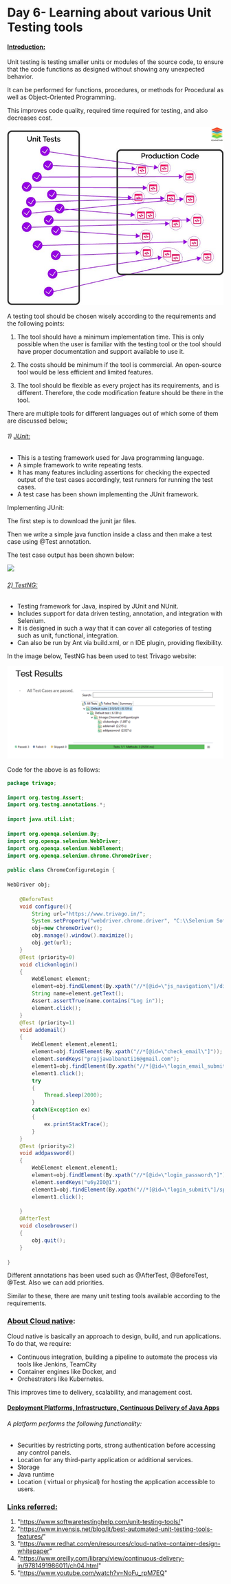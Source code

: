 # Day 6- Learning about various Unit Testing tools

#### <u>Introduction:</u>

Unit testing is testing smaller units or modules of the source code, to ensure that the code functions as designed without showing any unexpected behavior.

It can be performed for functions, procedures, or methods for Procedural as well as Object-Oriented Programming.

This improves code quality, required time required for testing, and also decreases cost.

![](images/unittest.jpg)

A testing tool should be chosen wisely according to the requirements and the following points:

1) The tool should have a minimum implementation time. This is only possible when the user is familiar with the testing tool or the tool should have proper documentation and support available to use it.

2) The costs should be minimum if the tool is commercial. An open-source tool would be less efficient and limited features.

3) The tool should be flexible as every project has its requirements, and is different. Therefore, the code modification feature should be there in the tool.

There are multiple tools for different languages out of which some of them are discussed below<u>:</u>

###### 1) <u>JUnit:</u> 

- This is a testing framework used for Java programming language. 
- A simple framework to write repeating tests.
- It has many features including assertions for checking the expected output of the test cases accordingly, test runners for running the test cases.
- A test case has been shown implementing the JUnit framework.

Implementing JUnit:

The first step is to download the junit jar files.

Then we write a simple java function inside a class and then make a test case using @Test annotation.

The test case output has been shown below:

![](images/Screenshot%20(955).png)

###### <u>2) TestNG:</u>

* Testing framework for Java, inspired by JUnit and NUnit.
* Includes support for data driven testing, annotation, and integration with Selenium.
* It is designed in such a way that it can cover all categories of testing such as unit, functional, integration.
* Can also be run by Ant via build.xml, or n IDE plugin, providing flexibility.

In the image below, TestNG has been used to test Trivago website:

![](images/testng.png)

Code for the above is as follows:

```java
package trivago;

import org.testng.Assert;
import org.testng.annotations.*;

import java.util.List;

import org.openqa.selenium.By;
import org.openqa.selenium.WebDriver;
import org.openqa.selenium.WebElement;
import org.openqa.selenium.chrome.ChromeDriver;

public class ChromeConfigureLogin {
	
WebDriver obj;
	
	@BeforeTest
	void configure(){
		String url="https://www.trivago.in/";
		System.setProperty("webdriver.chrome.driver", "C:\\Selenium Softwares\\chromedriver.exe");
		obj=new ChromeDriver();
		obj.manage().window().maximize();
		obj.get(url);
	}
	@Test (priority=0)
	void clickonlogin()
	{
		WebElement element;
		element=obj.findElement(By.xpath("//*[@id=\"js_navigation\"]/div/div[1]/button"));
		String name=element.getText();
		Assert.assertTrue(name.contains("Log in"));
		element.click();
	}
	@Test (priority=1)
	void addemail()
	{
		WebElement element,element1;
		element=obj.findElement(By.xpath("//*[@id=\"check_email\"]"));
		element.sendKeys("prajjawalbanati16@gmail.com");
		element1=obj.findElement(By.xpath("//*[@id=\"login_email_submit\"]"));
		element1.click();
		try 
		{
			Thread.sleep(2000);
		}
		catch(Exception ex)
		{
			ex.printStackTrace();
		}
	}
	@Test (priority=2)
	void addpassword()
	{
		WebElement element,element1;
		element=obj.findElement(By.xpath("//*[@id=\"login_password\"]"));
		element.sendKeys("u6y2IO@1");
		element1=obj.findElement(By.xpath("//*[@id=\"login_submit\"]/span[1]"));
		element1.click();
		
	}
	@AfterTest
	void closebrowser()
	{
		obj.quit();
	}

}

```



Different annotations has been used such as @AfterTest, @BeforeTest, @Test. Also we can add priorities.

Similar to these, there are many unit testing tools available according to the requirements. 

### <u>About Cloud native</u>:

Cloud native is basically an approach to design, build, and run applications. To do that, we require:

* Continuous integration, building a pipeline to automate the process via tools like Jenkins, TeamCity 
* Container engines like Docker, and 
* Orchestrators like Kubernetes.

This improves time to delivery, scalability, and management cost. 

#### <u>Deployment Platforms, Infrastructure, Continuous Delivery of Java Apps</u>

###### A platform performs the following functionality:

* Securities by restricting ports, strong authentication before accessing any control panels.
* Location for any third-party application or additional services.
* Storage
* Java runtime
* Location ( virtual or physical) for hosting the application accessible to users.



### <u>Links referred:</u>

1. "https://www.softwaretestinghelp.com/unit-testing-tools/"
2. "https://www.invensis.net/blog/it/best-automated-unit-testing-tools-features/"
3. "https://www.redhat.com/en/resources/cloud-native-container-design-whitepaper"
4. "https://www.oreilly.com/library/view/continuous-delivery-in/9781491986011/ch04.html"
5.  "https://www.youtube.com/watch?v=NoFu_rpM7EQ"
